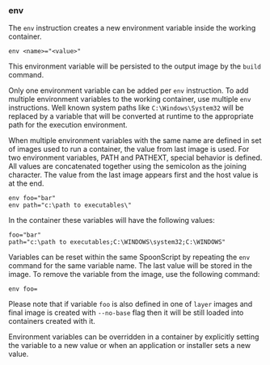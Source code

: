 ### env

The `env` instruction creates a new environment variable inside the working container. 

```
env <name>="<value>"
```

This environment variable will be persisted to the output image by the `build` command. 

Only one environment variable can be added per `env` instruction. To add multiple environment variables to the working container, use multiple `env` instructions. Well known system paths like `C:\Windows\System32` will be replaced by a variable that will be converted at runtime to the appropriate path for the execution environment.

When multiple environment variables with the same name are defined in set of images used to run a container, the value from last image is used. For two environment variables, PATH and PATHEXT, special behavior is defined. All values are concatenated together using the semicolon as the joining character. The value from the last image appears first and the host value is at the end.

```
env foo="bar"
env path="c:\path to executables\"
```

In the container these variables will have the following values:

```
foo="bar"
path="c:\path to executables;C:\WINDOWS\system32;C:\WINDOWS"
```

Variables can be reset within the same SpoonScript by repeating the `env` command for the same variable name. The last value will be stored in the image. To remove the variable from the image, use the following command:

```
env foo=
```

Please note that if variable `foo` is also defined in one of `layer` images and final image is created with `--no-base` flag then it will be still loaded into containers created with it.

Environment variables can be overridden in a container by explicitly setting the variable to a new value or when an application or installer sets a new value.
